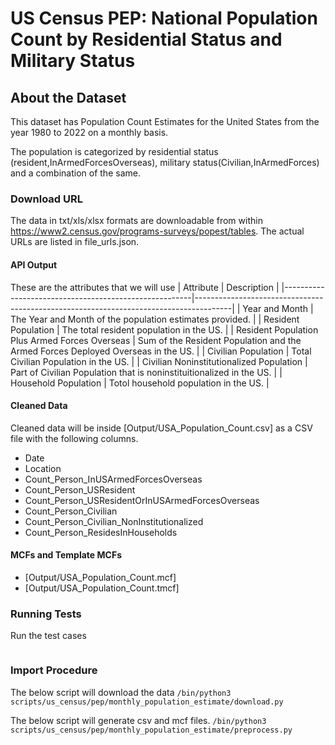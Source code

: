 # US Census PEP: National Population Count by Residential Status and Military Status

## About the Dataset
This dataset has Population Count Estimates for the United States from the year 1980 to 2022 on a monthly basis.

The population is categorized by residential status (resident,InArmedForcesOverseas), military status(Civilian,InArmedForces) and a combination of the same. 

### Download URL
The data in txt/xls/xlsx formats are downloadable from within https://www2.census.gov/programs-surveys/popest/tables. The actual URLs are listed in file_urls.json.

#### API Output
These are the attributes that we will use
| Attribute      					| Description                                                 				|
|-------------------------------------------------------|---------------------------------------------------------------------------------------|
| Year and Month   					| The Year and Month of the population estimates provided. 				|
| Resident Population   				| The total resident population in the US. 						|
| Resident Population Plus Armed Forces Overseas   	| Sum of the Resident Population and the Armed Forces Deployed Overseas in the US.  	|
| Civilian Population   				| Total Civilian Population in the US. 							|
| Civilian Noninstitutionalized Population   		| Part of Civilian Population that is noninstituitionalized in the US.  		|
| Household Population   				| Totol household population in the US. 						|


#### Cleaned Data
Cleaned data will be inside [Output/USA_Population_Count.csv] as a CSV file with the following columns.

- Date
- Location
- Count_Person_InUSArmedForcesOverseas
- Count_Person_USResident
- Count_Person_USResidentOrInUSArmedForcesOverseas
- Count_Person_Civilian
- Count_Person_Civilian_NonInstitutionalized
- Count_Person_ResidesInHouseholds


#### MCFs and Template MCFs
- [Output/USA_Population_Count.mcf]
- [Output/USA_Population_Count.tmcf]

### Running Tests

Run the test cases

```/bin/python3 scripts/us_census/pep/monthly_population_estimate/preprocess_test.py
```



### Import Procedure

The below script will download the data
`/bin/python3 scripts/us_census/pep/monthly_population_estimate/download.py`

The below script will generate csv and mcf files.
`/bin/python3 scripts/us_census/pep/monthly_population_estimate/preprocess.py`
